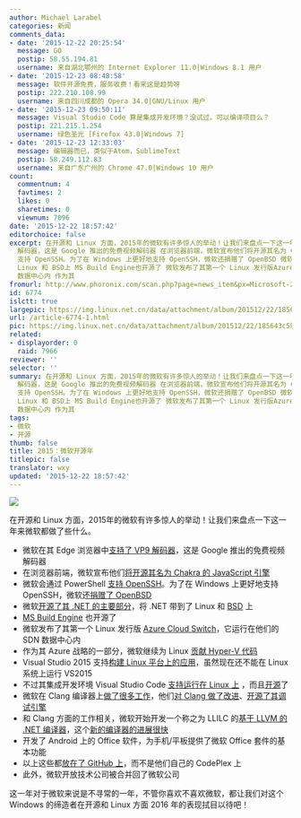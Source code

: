 ```yaml
---
author: Michael Larabel
categories: 新闻
comments_data:
- date: '2015-12-22 20:25:54'
  message: GO
  postip: 58.55.194.81
  username: 来自湖北鄂州的 Internet Explorer 11.0|Windows 8.1 用户
- date: '2015-12-23 08:48:58'
  message: 软件开源免费，服务收费！看来这是趋势呀
  postip: 222.210.108.99
  username: 来自四川成都的 Opera 34.0|GNU/Linux 用户
- date: '2015-12-23 09:50:11'
  message: Visual Studio Code 算是集成开发环境？没试过。可以编译项目么？
  postip: 221.215.1.254
  username: 绿色圣光 [Firefox 43.0|Windows 7]
- date: '2015-12-23 12:33:03'
  message: 编辑器而已，类似于Atom，SublimeText
  postip: 58.249.112.83
  username: 来自广东广州的 Chrome 47.0|Windows 10 用户
count:
  commentnum: 4
  favtimes: 2
  likes: 0
  sharetimes: 0
  viewnum: 7096
date: '2015-12-22 18:57:42'
editorchoice: false
excerpt: 在开源和 Linux 方面，2015年的微软有许多惊人的举动！让我们来盘点一下这一年来微软都做了些什么。  微软在其 Edge 浏览器中支持了 VP9
  解码器，这是 Google 推出的免费视频解码器 在浏览器前端，微软宣布他们将开源其名为 Chakra 的 JavaScript 引擎 微软会通过 PowerShell
  支持 OpenSSH。为了在 Windows 上更好地支持 OpenSSH，微软还捐赠了 OpenBSD 微软开源了其 .NET 的主要部分，将 .NET 带到了
  Linux 和 BSD上 MS Build Engine也开源了 微软发布了其第一个 Linux 发行版Azure Cloud Switch，它运行在他们的 SDN
  数据中心内 作为其
fromurl: http://www.phoronix.com/scan.php?page=news_item&px=Microsoft-2015-What-A-Year
id: 6774
islctt: true
largepic: https://img.linux.net.cn/data/attachment/album/201512/22/185643c5k5zff5ibkcqdru.jpg
url: /article-6774-1.html
pic: https://img.linux.net.cn/data/attachment/album/201512/22/185643c5k5zff5ibkcqdru.jpg.thumb.jpg
related:
- displayorder: 0
  raid: 7966
reviewer: ''
selector: ''
summary: 在开源和 Linux 方面，2015年的微软有许多惊人的举动！让我们来盘点一下这一年来微软都做了些什么。  微软在其 Edge 浏览器中支持了 VP9
  解码器，这是 Google 推出的免费视频解码器 在浏览器前端，微软宣布他们将开源其名为 Chakra 的 JavaScript 引擎 微软会通过 PowerShell
  支持 OpenSSH。为了在 Windows 上更好地支持 OpenSSH，微软还捐赠了 OpenBSD 微软开源了其 .NET 的主要部分，将 .NET 带到了
  Linux 和 BSD上 MS Build Engine也开源了 微软发布了其第一个 Linux 发行版Azure Cloud Switch，它运行在他们的 SDN
  数据中心内 作为其
tags:
- 微软
- 开源
thumb: false
title: 2015：微软开源年
titlepic: false
translator: wxy
updated: '2015-12-22 18:57:42'
---
```


![](/data/attachment/album/201512/22/185643c5k5zff5ibkcqdru.jpg)


在开源和 Linux 方面，2015年的微软有许多惊人的举动！让我们来盘点一下这一年来微软都做了些什么。


* 微软在其 Edge 浏览器中[支持了 VP9 解码器](http://www.phoronix.com/scan.php?page=news_item&px=Microsoft-VP9-Edge-Win)，这是 Google 推出的免费视频解码器
* 在浏览器前端，微软宣布他们[将开源其名为 Chakra 的 JavaScript 引擎](/article-6698-1.html)
* 微软会通过 PowerShell [支持 OpenSSH](/article-6432-1.html)。为了在 Windows 上更好地支持 OpenSSH，微软还[捐赠了 OpenBSD](/article-5786-1.html)
* 微软[开源了其 .NET 的主要部分](/article-4821-1.html)，将 .NET 带到了 Linux 和 [BSD](/article-5416-1.html) 上
* [MS Build Engine](/article-5091-1.html) 也开源了
* 微软发布了其第一个 Linux 发行版 [Azure Cloud Switch](/article-6269-1.html)，它运行在他们的 SDN 数据中心内
* 作为其 Azure 战略的一部分，微软继续为 Linux [贡献 Hyper-V 代码](/article-5230-1.html)
* Visual Studio 2015 支持[构建 Linux 平台上的应用](http://www.phoronix.com/scan.php?page=news_item&px=Visual-Studio-2015-Launches)，虽然现在还不能在 Linux 系统上运行 VS2015
* 不过其集成开发环境 Visual Studio Code [支持运行在 Linux 上](/article-5376-1.html) ，而且[开源](/article-6604-1.html)了
* 微软在 Clang 编译器上[做了很多工作](http://www.phoronix.com/scan.php?page=news_item&px=Microsoft-Clang-Continues)，他们[对 Clang 做了改进](http://www.phoronix.com/scan.php?page=news_item&px=Microsoft-Visual-Clang-Windows)、[开源了其调试引擎](http://www.phoronix.com/scan.php?page=news_item&px=Microsoft-Open-GDB-LLDB)
* 和 Clang 方面的工作相关，微软开始开发一个称之为 LLILC 的[基于 LLVM 的 .NET 编译器](http://www.phoronix.com/scan.php?page=news_item&px=Microsoft-LLVM-dotNET-LLILC)，这个[新的编译器的进展很快](http://www.phoronix.com/scan.php?page=news_item&px=LLILC-6-Month-Update)
* 开发了 Android 上的 Office 软件，为手机/平板提供了微软 Office 套件的基本功能
* 以上这些都[放在了 GitHub 上](http://www.phoronix.com/scan.php?page=news_item&px=Microsoft-CodePlex-To-GitHub)，而不是他们自己的 CodePlex 上
* 此外，微软开放技术公司被合并回了微软公司


这一年对于微软来说是不寻常的一年，不管你喜欢不喜欢微软，都让我们对这个 Windows 的缔造者在开源和 Linux 方面 2016 年的表现拭目以待吧！